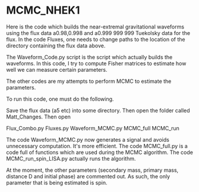 # MCMC_NHEK1

Here is the code which builds the near-extremal gravitational waveforms using the flux data a0.98,0.998 and a0.999 999 999 
Tuekolsky data for the flux. In the code Fluxes, one needs to change paths to the location of the directory containing the flux
data above. 

The Waveform_Code.py script is the script which actually builds the waveforms. In this code, I try to compute Fisher matrices
to estimate how well we can measure certain parameters.

The other codes are my attempts to perform MCMC to estimate the parameters.

To run this code, one must do the following.

Save the flux data (a5 etc) into some directory. Then open the folder called Matt_Changes. Then open

Flux_Combo.py
Fluxes.py
Waveform_MCMC.py
MCMC_full
MCMC_run

The code Waveform_MCMC.py now generates a signal and avoids unnecessary computation. It's more efficient. The code MCMC_full.py is a code full of functions which are used during the MCMC algorithm. The code MCMC_run_spin_LISA.py actually runs the algorithm.

At the moment, the other parameters (secondary mass, primary mass, distance D and initial phase) are commented out. As such, the only parameter that is being estimated is spin. 
